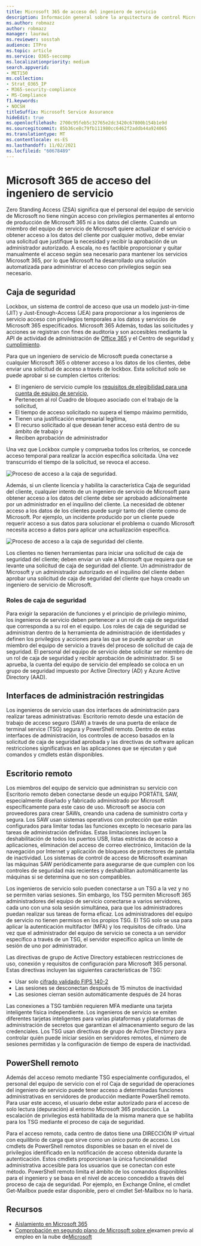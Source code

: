 ```yaml
---
title: Microsoft 365 de acceso del ingeniero de servicio
description: Información general sobre la arquitectura de control Microsoft 365 de acceso del ingeniero de servicio.
ms.author: robmazz
author: robmazz
manager: laurawi
ms.reviewer: sosstah
audience: ITPro
ms.topic: article
ms.service: O365-seccomp
ms.localizationpriority: medium
search.appverid:
- MET150
ms.collection:
- Strat_O365_IP
- M365-security-compliance
- MS-Compliance
f1.keywords:
- NOCSH
titleSuffix: Microsoft Service Assurance
hideEdit: true
ms.openlocfilehash: 2700c95feb5c32765e2dc3420c67800b154b1e9d
ms.sourcegitcommit: 85b36ce8c79fb111980cc6462f2addb44a924065
ms.translationtype: MT
ms.contentlocale: es-ES
ms.lasthandoff: 11/02/2021
ms.locfileid: "60678489"
---
```

# <a name="microsoft-365-service-engineer-access-control"></a>Microsoft 365 de acceso del ingeniero de servicio

Zero Standing Access (ZSA) significa que el personal del equipo de servicio de Microsoft no tiene ningún acceso con privilegios permanentes al entorno de producción de Microsoft 365 ni a los datos del cliente. Cuando un miembro del equipo de servicio de Microsoft quiere actualizar el servicio o obtener acceso a los datos del cliente por cualquier motivo, debe enviar una solicitud que justifique la necesidad y recibir la aprobación de un administrador autorizado. A escala, no es factible proporcionar y quitar manualmente el acceso según sea necesario para mantener los servicios Microsoft 365, por lo que Microsoft ha desarrollado una solución automatizada para administrar el acceso con privilegios según sea necesario.

## <a name="lockbox"></a>Caja de seguridad

Lockbox, un sistema de control de acceso que usa un modelo just-in-time (JIT) y Just-Enough-Access (JEA) para proporcionar a los ingenieros de servicio acceso con privilegios temporales a los datos y servicios de Microsoft 365 especificados. Microsoft 365 Además, todas las solicitudes y acciones se registran con fines de auditoría y son accesibles mediante la API de actividad de administración de [Office 365](/office/office-365-management-api/get-started-with-office-365-management-apis) y el Centro de seguridad [y cumplimiento](https://protection.office.com/).

Para que un ingeniero de servicio de Microsoft pueda conectarse a cualquier Microsoft 365 o obtener acceso a los datos de los clientes, debe enviar una solicitud de acceso a través de lockbox. Esta solicitud solo se puede aprobar si se cumplen ciertos criterios:

- El ingeniero de servicio cumple los [requisitos de elegibilidad para una cuenta de equipo de servicio](assurance-microsoft-365-account-management.md),
- Pertenecen al rol Cuadro de bloqueo asociado con el trabajo de la solicitud,
- El tiempo de acceso solicitado no supera el tiempo máximo permitido,
- Tienen una justificación empresarial legítima,
- El recurso solicitado al que desean tener acceso está dentro de su ámbito de trabajo y
- Reciben aprobación de administrador

Una vez que Lockbox cumple y comprueba todos los criterios, se concede acceso temporal para realizar la acción específica solicitada. Una vez transcurrido el tiempo de la solicitud, se revoca el acceso.

![Proceso de acceso a la caja de seguridad.](../media/assurance-lockbox-process.png)

Además, si un cliente licencia [](/microsoft-365/compliance/customer-lockbox-requests) y habilita la característica Caja de seguridad del cliente, cualquier intento de un ingeniero de servicio de Microsoft para obtener acceso a los datos del cliente debe ser aprobado adicionalmente por un administrador en el inquilino del cliente. La necesidad de obtener acceso a los datos de los clientes puede surgir tanto del cliente como de Microsoft. Por ejemplo, un incidente producido por un cliente puede requerir acceso a sus datos para solucionar el problema o cuando Microsoft necesita acceso a datos para aplicar una actualización específica.

![Proceso de acceso a la caja de seguridad del cliente.](../media/assurance-customer-lockbox-process.png)

Los clientes no tienen herramientas para iniciar una solicitud de caja de seguridad del cliente; deben enviar un vale a Microsoft que requiera que se levante una solicitud de caja de seguridad del cliente. Un administrador de Microsoft y un administrador autorizado en el inquilino del cliente deben aprobar una solicitud de caja de seguridad del cliente que haya creado un ingeniero de servicio de Microsoft.

### <a name="lockbox-roles"></a>Roles de caja de seguridad

Para exigir la separación de funciones y el principio de privilegio mínimo, los ingenieros de servicio deben pertenecer a un rol de caja de seguridad que corresponda a su rol en el equipo. Los roles de caja de seguridad se administran dentro de la herramienta de administración de identidades y definen los privilegios y acciones para las que se puede aprobar un miembro del equipo de servicio a través del proceso de solicitud de caja de seguridad. El personal del equipo de servicio debe solicitar ser miembro de un rol de caja de seguridad y recibir aprobación de administrador. Si se aprueba, la cuenta del equipo de servicio del empleado se coloca en un grupo de seguridad impuesto por Active Directory (AD) y Azure Active Directory (AAD).

## <a name="constrained-management-interfaces"></a>Interfaces de administración restringidas

Los ingenieros de servicio usan dos interfaces de administración para realizar tareas administrativas: Escritorio remoto desde una estación de trabajo de acceso seguro (SAW) a través de una puerta de enlace de terminal service (TSG) segura y PowerShell remoto. Dentro de estas interfaces de administración, los controles de acceso basados en la solicitud de caja de seguridad aprobada y las directivas de software aplican restricciones significativas en las aplicaciones que se ejecutan y qué comandos y cmdlets están disponibles.

## <a name="remote-desktop"></a>Escritorio remoto

Los miembros del equipo de servicio que administran su servicio con Escritorio remoto deben conectarse desde un equipo PORTÁTIL SAW, especialmente diseñado y fabricado administrado por Microsoft específicamente para este caso de uso. Microsoft se asocia con proveedores para crear SAWs, creando una cadena de suministro corta y segura. Los SAW usan sistemas operativos con protección que están configurados para limitar todas las funciones excepto lo necesario para las tareas de administración definidas. Estas limitaciones incluyen la deshabilitación de todos los puertos USB, listas estrictas de acceso a aplicaciones, eliminación del acceso de correo electrónico, limitación de la navegación por Internet y aplicación de bloqueos de protectores de pantalla de inactividad. Los sistemas de control de acceso de Microsoft examinan las máquinas SAW periódicamente para asegurarse de que cumplen con los controles de seguridad más recientes y deshabilitan automáticamente las máquinas si se determina que no son compatibles.

Los ingenieros de servicio solo pueden conectarse a un TSG a la vez y no se permiten varias sesiones. Sin embargo, los TSG permiten Microsoft 365 administradores del equipo de servicio conectarse a varios servidores, cada uno con una sola sesión simultánea, para que los administradores puedan realizar sus tareas de forma eficaz. Los administradores del equipo de servicio no tienen permisos en los propios TSG. El TSG solo se usa para aplicar la autenticación multifactor (MFA) y los requisitos de cifrado. Una vez que el administrador del equipo de servicio se conecta a un servidor específico a través de un TSG, el servidor específico aplica un límite de sesión de uno por administrador.

Las directivas de grupo de Active Directory establecen restricciones de uso, conexión y requisitos de configuración para Microsoft 365 personal. Estas directivas incluyen las siguientes características de TSG:

- Usar solo [cifrado validado FIPS 140-2](/compliance/regulatory/offering-FIPS-140-2)
- Las sesiones se desconectan después de 15 minutos de inactividad
- Las sesiones cierran sesión automáticamente después de 24 horas

Las conexiones a TSG también requieren MFA mediante una tarjeta inteligente física independiente. Los ingenieros de servicio se emiten diferentes tarjetas inteligentes para varias plataformas y plataformas de administración de secretos que garantizan el almacenamiento seguro de las credenciales. Los TSG usan directivas de grupo de Active Directory para controlar quién puede iniciar sesión en servidores remotos, el número de sesiones permitidas y la configuración de tiempo de espera de inactividad.

## <a name="remote-powershell"></a>PowerShell remoto

Además del acceso remoto mediante TSG especialmente configurados, el personal del equipo de servicio con el rol Caja de seguridad de operaciones del ingeniero de servicio puede tener acceso a determinadas funciones administrativas en servidores de producción mediante PowerShell remoto. Para usar este acceso, el usuario debe estar autorizado para el acceso de solo lectura (depuración) al entorno Microsoft 365 producción. La escalación de privilegios está habilitada de la misma manera que se habilita para los TSG mediante el proceso de caja de seguridad.

Para el acceso remoto, cada centro de datos tiene una DIRECCIÓN IP virtual con equilibrio de carga que sirve como un único punto de acceso. Los cmdlets de PowerShell remotos disponibles se basan en el nivel de privilegios identificado en la notificación de acceso obtenida durante la autenticación. Estos cmdlets proporcionan la única funcionalidad administrativa accesible para los usuarios que se conectan con este método. PowerShell remoto limita el ámbito de los comandos disponibles para el ingeniero y se basa en el nivel de acceso concedido a través del proceso de caja de seguridad. Por ejemplo, en Exchange Online, el cmdlet Get-Mailbox puede estar disponible, pero el cmdlet Set-Mailbox no lo haría.

## <a name="resources"></a>Recursos

- [Aislamiento en Microsoft 365](assurance-isolation-in-microsoft-365.md)
- [Comprobación en segundo plano de Microsoft sobre el](assurance-pre-employment-screening.md)examen previo al empleo en la nube de[Microsoft](assurance-cloud-background-check.md)
